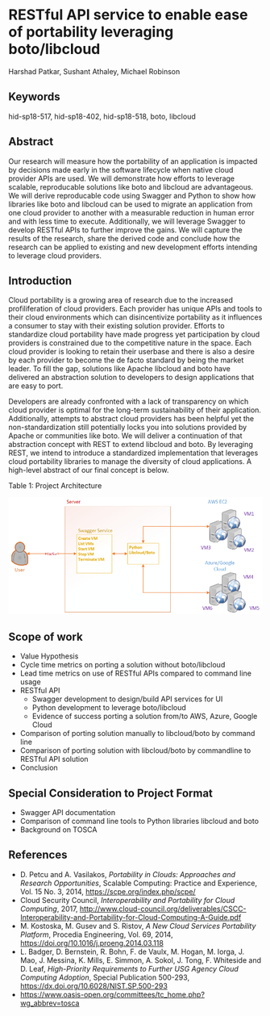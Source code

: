 # RESTful API service to enable ease of portability leveraging boto/libcloud

Harshad Patkar, Sushant Athaley, Michael Robinson

## Keywords

hid-sp18-517, hid-sp18-402, hid-sp18-518, boto, libcloud

## Abstract

Our research will measure how the portability of an application is impacted by decisions made early in the software lifecycle when native cloud provider APIs are used. We will demonstrate how efforts to leverage scalable, reproducable solutions like boto and libcloud are advantageous. We will derive reproducable code using Swagger and Python to show how libraries like boto and libcloud can be used to migrate an application from one cloud provider to another with a measurable reduction in human error and with less time to execute. Additionally, we will leverage Swagger to develop RESTful APIs to further improve the gains. We will capture the results of the research, share the derived code and conclude how the research can be applied to existing and new development efforts intending to leverage cloud providers.

## Introduction

Cloud portability is a growing area of research due to the increased profiliferation of cloud providers. Each provider has unique APIs and tools to their cloud environments which can disincentivize portability as it influences a consumer to stay with their existing solution provider. Efforts to standardize cloud portability have made progress yet participation by cloud providers is constrained due to the competitive nature in the space. Each cloud provider is looking to retain their userbase and there is also a desire by each provider to become the de facto standard by being the market leader. To fill the gap, solutions like Apache libcloud and boto have delivered an abstraction solution to developers to design applications that are easy to port.

Developers are already confronted with a lack of transparency on which cloud provider is optimal for the long-term sustainability of their application. Additionally, attempts to abstract cloud providers has been helpful yet the non-standardization still potentially locks you into solutions provided by Apache or communities like boto. We will deliver a continuation of that abstraction concept with REST to extend libcloud and boto. By leveraging REST, we intend to introduce a standardized implementation that leverages cloud portability libraries to manage the diversity of cloud applications. A high-level abstract of our final concept is below.

Table 1: Project Architecture

![Project Architecture](https://github.com/cloudmesh-community/hid-sp18-518/blob/master/project/images/proj_arch.png?raw=true)

## Scope of work
- Value Hypothesis
- Cycle time metrics on porting a solution without boto/libcloud
- Lead time metrics on use of RESTful APIs compared to command line usage
- RESTful API
  - Swagger development to design/build API services for UI
  - Python development to leverage boto/libcloud
  - Evidence of success porting a solution from/to AWS, Azure, Google Cloud
- Comparison of porting solution manually to libcloud/boto by command line
- Comparison of porting solution with libcloud/boto by commandline to RESTful API solution
- Conclusion

## Special Consideration to Project Format
- Swagger API documentation
- Comparison of command line tools to Python libraries libcloud and boto
- Background on TOSCA

## References
- D. Petcu and A. Vasilakos, *Portability in Clouds: Approaches and Research Opportunities*, Scalable Computing: Practice and Experience, Vol. 15 No. 3, 2014, https://scpe.org/index.php/scpe/
- Cloud Security Council, *Interoperability and Portability for Cloud
Computing*, 2017, http://www.cloud-council.org/deliverables/CSCC-Interoperability-and-Portability-for-Cloud-Computing-A-Guide.pdf
- M. Kostoska, M. Gusev and S. Ristov, *A New Cloud Services Portability Platform*, Procedia Engineering, Vol. 69, 2014, https://doi.org/10.1016/j.proeng.2014.03.118
- L. Badger, D. Bernstein, R. Bohn, F. de Vaulx, M. Hogan, M. Iorga, J. Mao, J. Messina, K. Mills, E. Simmon, A. Sokol, J. Tong, F. Whiteside and D. Leaf, *High-Priority Requirements to Further USG Agency Cloud Computing Adoption*, Special Publication 500-293, https://dx.doi.org/10.6028/NIST.SP.500-293
- https://www.oasis-open.org/committees/tc_home.php?wg_abbrev=tosca
